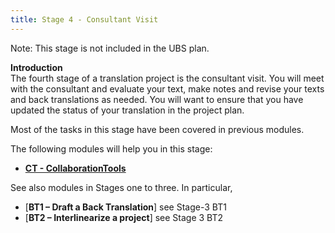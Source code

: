 ```yaml
---
title: Stage 4 - Consultant Visit
---
```

Note: This stage is not included in the UBS plan.

**Introduction**  
The fourth stage of a translation project is the consultant visit. You will meet with the consultant and evaluate your text, make notes and revise your texts and back translations as needed. You will want to ensure that you have updated the status of your translation in the project plan.

Most of the tasks in this stage have been covered in previous modules.

The following modules will help you in this stage:

-  [**CT - CollaborationTools**](20.Collaboration-tools.md)

See also modules in Stages one to three. In particular,
-  [**BT1 – Draft a Back Translation**] see Stage-3 BT1
-  [**BT2 – Interlinearize a project**] see Stage 3 BT2
